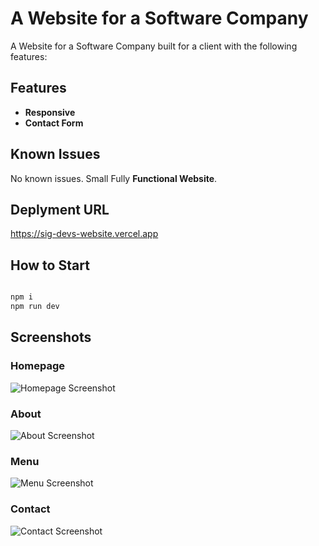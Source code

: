 # A Website for a Software Company

A Website for a Software Company built for a client with the following features:

## Features

- **Responsive**
- **Contact Form**

## Known Issues

No known issues. Small Fully **Functional Website**.

## Deplyment URL

https://sig-devs-website.vercel.app

## How to Start

```bash

npm i
npm run dev

```

## Screenshots

### Homepage

![Homepage Screenshot](./assets/home.png "Homepage")

### About

![About Screenshot](./assets/about.png "About")

### Menu

![Menu Screenshot](./assets/services.png "Menu")

### Contact

![Contact Screenshot](./assets/contact.png "Contact")
